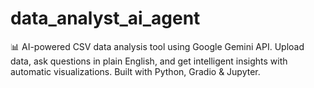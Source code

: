 # data_analyst_ai_agent
📊 AI-powered CSV data analysis tool using Google Gemini API. Upload data, ask questions in plain English, and get intelligent insights with automatic visualizations. Built with Python, Gradio &amp; Jupyter.
